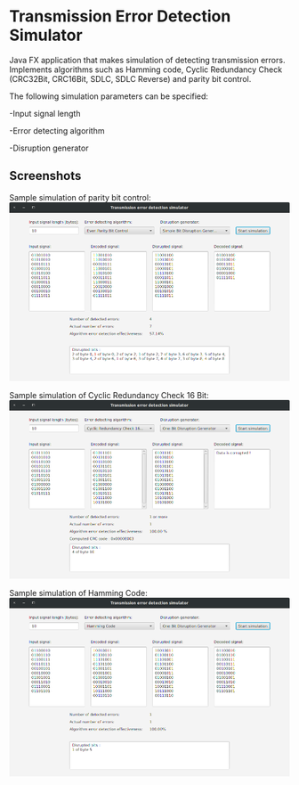 # **Transmission Error Detection Simulator**

Java FX application that makes simulation of detecting transmission errors. 
Implements algorithms such as Hamming code, Cyclic Redundancy Check (CRC32Bit, CRC16Bit, SDLC, SDLC Reverse) and parity bit control.


The following simulation parameters can be specified:

-Input signal length

-Error detecting algorithm

-Disruption generator


## Screenshots
Sample simulation of parity bit control: 
![Even Parity Bit Control](https://raw.githubusercontent.com/j-b11/TransmissionErrorDetectionSimulator/master/Screenshots/EvenParityBitControl.png)

Sample simulation of Cyclic Redundancy Check 16 Bit: 
![CRC16Bit](https://github.com/j-b11/TransmissionErrorDetectionSimulator/blob/master/Screenshots/CRC16Bit.png)

Sample simulation of Hamming Code: 
![Hamming Code](https://github.com/j-b11/TransmissionErrorDetectionSimulator/blob/master/Screenshots/HammingCode.png)
